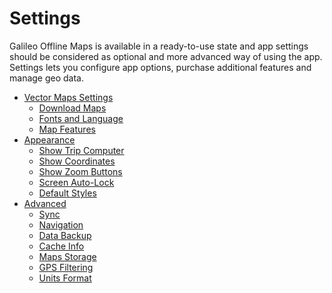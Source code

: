 # Settings

Galileo Offline Maps is available in a ready-to-use state and app settings should be considered as optional and more advanced way of using the app. Settings lets you configure app options, purchase additional features and manage geo data.

* [Vector Maps Settings](/vector-maps-settings.md)
  * [Download Maps]()
  * [Fonts and Language]()
  * [Map Features]()
* [Appearance](/appearance.md)
  * [Show Trip Computer]()
  * [Show Coordinates]()
  * [Show Zoom Buttons]()
  * [Screen Auto-Lock]()
  * [Default Styles]()
* [Advanced](/advanced.md)
  * [Sync]()
  * [Navigation]()
  * [Data Backup]()
  * [Cache Info]()
  * [Maps Storage]()
  * [GPS Filtering]()
  * [Units Format]()






